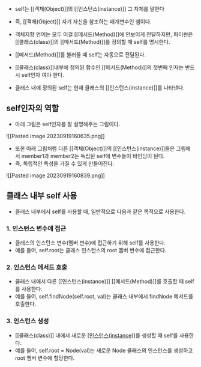 - self는 [[객체(Object)]]의 [[인스턴스(instance)]] 그 자체를 말한다

- 즉, [[객체(Object)]] 자기 자신을 참조하는 매개변수인 셈이다. 

- 객체지향 언어는 모두 이걸 [[메서드(Method)]]에 안보이게 전달하지만, 파이썬은 [[클래스(class)]]의 [[메서드(Method)]]를 정의할 때 self를 명시한다.

- [[메서드(Method)]]를 불러올 때 self는 자동으로 전달된다. 

- [[클래스(class)]]내부에 정의된 함수인 [[메서드(Method)]]의 첫번째 인자는 반드시 self인자 여야 한다.
- 클래스 내에 정의된 self는 현재 클래스의 [[인스턴스(instance)]]를 나타낸다.

## self인자의 역할

- 아래 그림은 self인자를 잘 설명해주는 그림이다.

![[Pasted image 20230919160635.png]]

- 또한 아래 그림처럼 다른 [[객체(Object)]]의 [[인스턴스(instance)]]들은 그림에서 member1과 member2는 독립된 self에 변수들이 바인딩이 된다.
- 즉, 독립적인 특성을 가질 수 있게 만들어진다.

![[Pasted image 20230919160839.png]]


## 클래스 내부 self 사용

- 클래스 내부에서 self를 사용할 때, 일반적으로 다음과 같은 목적으로 사용한다.

### 1. 인스턴스 변수에 접근

- 클래스의 인스턴스 변수(멤버 변수)에 접근하기 위해 self를 사용한다.
- 예를 들어, self.root는 클래스 인스턴스의 root 멤버 변수에 접근한다.

### 2. 인스턴스 메서드 호출

- 클래스 내에서 다른 [[인스턴스(instance)]] [[메서드(Method)]]를 호출할 때 self를 사용한다.
- 예를 들어, self.findNode(self.root, val)는 클래스 내부에서 findNode 메서드를 호출한다.

### 3. 인스턴스 생성

- [[클래스(class)]] 내에서 새로운 [[인스턴스(instance)]]([[객체(Object)]])를 생성할 때 self를 사용한다.
- 예를 들어, self.root = Node(val)는 새로운 Node 클래스의 인스턴스를 생성하고 root 멤버 변수에 할당한다.